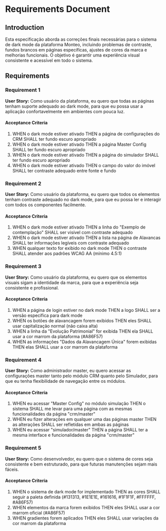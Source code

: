 # Requirements Document

## Introduction

Esta especificação aborda as correções finais necessárias para o sistema de dark mode da plataforma Monteo, incluindo problemas de contraste, fundos brancos em páginas específicas, ajustes de cores da marca e melhorias funcionais. O objetivo é garantir uma experiência visual consistente e acessível em todo o sistema.

## Requirements

### Requirement 1

**User Story:** Como usuário da plataforma, eu quero que todas as páginas tenham suporte adequado ao dark mode, para que eu possa usar a aplicação confortavelmente em ambientes com pouca luz.

#### Acceptance Criteria

1. WHEN o dark mode estiver ativado THEN a página de configurações do CRM SHALL ter fundo escuro apropriado
2. WHEN o dark mode estiver ativado THEN a página Master Config SHALL ter fundo escuro apropriado  
3. WHEN o dark mode estiver ativado THEN a página do simulador SHALL ter fundo escuro apropriado
4. WHEN o dark mode estiver ativado THEN o campo do valor do imóvel SHALL ter contraste adequado entre fonte e fundo

### Requirement 2

**User Story:** Como usuário da plataforma, eu quero que todos os elementos tenham contraste adequado no dark mode, para que eu possa ler e interagir com todos os componentes facilmente.

#### Acceptance Criteria

1. WHEN o dark mode estiver ativado THEN a linha do "Exemplo de contemplação" SHALL ser visível com contraste adequado
2. WHEN o dark mode estiver ativado THEN a lista na página de Alavancas SHALL ter informações legíveis com contraste adequado
3. WHEN qualquer texto for exibido no dark mode THEN o contraste SHALL atender aos padrões WCAG AA (mínimo 4.5:1)

### Requirement 3

**User Story:** Como usuário da plataforma, eu quero que os elementos visuais sigam a identidade da marca, para que a experiência seja consistente e profissional.

#### Acceptance Criteria

1. WHEN a página de login estiver no dark mode THEN a logo SHALL ser a versão específica para dark mode
2. WHEN os botões de alavancagem forem exibidos THEN eles SHALL usar capitalização normal (não caixa alta)
3. WHEN a linha da "Evolução Patrimonial" for exibida THEN ela SHALL usar a cor marrom da plataforma (#A86F57)
4. WHEN as informações "Dados da Alavancagem Única" forem exibidas THEN elas SHALL usar a cor marrom da plataforma

### Requirement 4

**User Story:** Como administrador master, eu quero acessar as configurações master tanto pelo módulo CRM quanto pelo Simulador, para que eu tenha flexibilidade de navegação entre os módulos.

#### Acceptance Criteria

1. WHEN eu acessar "Master Config" no módulo simulação THEN o sistema SHALL me levar para uma página com as mesmas funcionalidades da página "crm/master"
2. WHEN eu fizer alterações em qualquer uma das páginas master THEN as alterações SHALL ser refletidas em ambas as páginas
3. WHEN eu acessar "simulador/master" THEN a página SHALL ter a mesma interface e funcionalidades da página "crm/master"

### Requirement 5

**User Story:** Como desenvolvedor, eu quero que o sistema de cores seja consistente e bem estruturado, para que futuras manutenções sejam mais fáceis.

#### Acceptance Criteria

1. WHEN o sistema de dark mode for implementado THEN as cores SHALL seguir a paleta definida (#131313, #1E1E1E, #161616, #1F1F1F, #FFFFFF, #A86F57)
2. WHEN elementos da marca forem exibidos THEN eles SHALL usar a cor marrom oficial (#A86F57)
3. WHEN gradientes forem aplicados THEN eles SHALL usar variações da cor marrom da plataforma